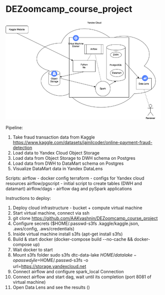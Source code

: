 # DEZoomcamp_course_project
![Model](https://github.com/AAKvashnin/DEZoomcamp_course_project/blob/main/Architecture.drawio.png)


Pipeline:
1) Take fraud transaction data from Kaggle https://www.kaggle.com/datasets/jainilcoder/online-payment-fraud-detection
2) Load data to Yandex Cloud Object Storage
3) Load data from Object Storage to DWH schema on Postgres
4) Load data from DWH to DataMart schema on Postgres
5) Visualize DataMart data in Yandex DataLens

Scripts:
 airflow - docker config
 terraform - configs for Yandex cloud resources
 airflow/pgscript - initial script to create tables (DWH and datamart)
 airflow/dags - airflow dag and pySpark applications

Instructions to deploy:
1) Deploy cloud infrastructure - bucket + compute virtual machine
2) Start virtual machine, connect via ssh
3) git clone https://github.com/AAKvashnin/DEZoomcamp_course_project
4) Configure secrets ($HOME/.passwd-s3fs  .kaggle/kaggle.json, .aws/config, .aws/credentials)
5) Inside virtual machine install s3fs (apt-get install s3fs)
6) Build & start docker (docker-compose build --no-cache && docker-compose up)
7) Wait docker to start
8) Mount s3fs folder
sudo s3fs dtc-data-lake ${HOME}/datalake -o passwd_file=$HOME/.passwd-s3fs -o url=https://storage.yandexcloud.net
9) Connect airflow and configure spark_local Connection
10) Connect airflow and start dag, wait until its completion (port 8081 of virtual machine)
11) Open Data Lens and see the results ()